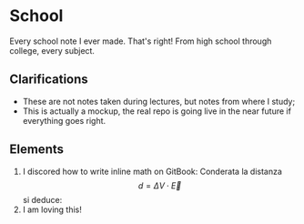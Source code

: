 # School

Every school note I ever made. That's right! From high school through college, every subject.

## Clarifications

* These are not notes taken during lectures, but notes from where I study;
* This is actually a mockup, the real repo is going live in the near future if everything goes right.

## Elements

1. I discored how to write inline math on GitBook: Conderata la distanza $$d = \Delta V \cdot \vec{E}$$ si deduce:
2. I am loving this!

